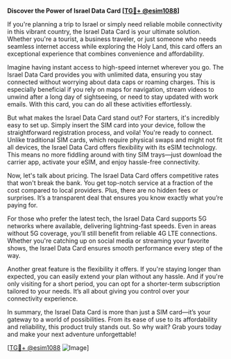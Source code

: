**Discover the Power of Israel Data Card [[TG💪+ @esim1088](https://t.me/s/esim1088)]**

If you're planning a trip to Israel or simply need reliable mobile connectivity in this vibrant country, the Israel Data Card is your ultimate solution. Whether you're a tourist, a business traveler, or just someone who needs seamless internet access while exploring the Holy Land, this card offers an exceptional experience that combines convenience and affordability.

Imagine having instant access to high-speed internet wherever you go. The Israel Data Card provides you with unlimited data, ensuring you stay connected without worrying about data caps or roaming charges. This is especially beneficial if you rely on maps for navigation, stream videos to unwind after a long day of sightseeing, or need to stay updated with work emails. With this card, you can do all these activities effortlessly.

But what makes the Israel Data Card stand out? For starters, it's incredibly easy to set up. Simply insert the SIM card into your device, follow the straightforward registration process, and voila! You're ready to connect. Unlike traditional SIM cards, which require physical swaps and might not fit all devices, the Israel Data Card offers flexibility with its eSIM technology. This means no more fiddling around with tiny SIM trays—just download the carrier app, activate your eSIM, and enjoy hassle-free connectivity.

Now, let's talk about pricing. The Israel Data Card offers competitive rates that won't break the bank. You get top-notch service at a fraction of the cost compared to local providers. Plus, there are no hidden fees or surprises. It’s a transparent deal that ensures you know exactly what you’re paying for.

For those who prefer the latest tech, the Israel Data Card supports 5G networks where available, delivering lightning-fast speeds. Even in areas without 5G coverage, you’ll still benefit from reliable 4G LTE connections. Whether you're catching up on social media or streaming your favorite shows, the Israel Data Card ensures smooth performance every step of the way.

Another great feature is the flexibility it offers. If you're staying longer than expected, you can easily extend your plan without any hassle. And if you're only visiting for a short period, you can opt for a shorter-term subscription tailored to your needs. It’s all about giving you control over your connectivity experience.

In summary, the Israel Data Card is more than just a SIM card—it’s your gateway to a world of possibilities. From its ease of use to its affordability and reliability, this product truly stands out. So why wait? Grab yours today and make your next adventure unforgettable!

[[TG💪+ @esim1088](https://t.me/s/esim1088) ![Image](https://i.postimg.cc/Y0z9fWf4/image.png)]